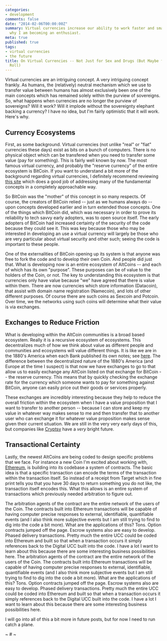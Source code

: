 ```yaml
---
categories:
- development
comments: false
date: "2014-02-06T00:00:00Z"
summary: Virtual currencies increase our ability to work faster and smarter. Here's
  why I am becoming an enthusiast.
meta: true
published: true
tags:
- virtual currencies
- the future
title: On Virtual Currencies -- Not Just for Sex and Drugs (But Maybe for Rock 'n'
  Roll)
---
```


Virtual currencies are an intriguing concept. A very intriguing concept frankly. As humans, the (relatively) neutral mechanism which we use to transfer value between humans has almost exclusively been one of the main concepts which has remained solely within the purview of sovereigns. So, what happens when currencies are no longer the purview of sovereigns? Will it work? Will it implode without the sovereignty elephant backing a currency? I have no idea, but I'm fairly optimistic that it will work. Here's why.

## Currency Ecosystems

First, as some background. Virtual currencies (not unlike "real" or "fiat" currencies these days) exist as bits on a bunch of computers. There is no physical object which can be transfered when you need to transfer some value (pay for something). This is fairly well known by now. The most famous virtual currency, and probably the "reserve currency" of the entire ecosystem is BitCoin. If you want to understand a bit more of the background regarding virtual currencies, I definitely recommend reviewing [this site](https://www.weusecoins.com/en/) which does a good job of addressing many of the fundamental concepts in a completely approachable way.

So BitCoin was the "mother" of this concept in so many respects. Of course, the creators of BitCoin relied -- just as we humans always do -- upon concepts developed earlier and in turn extended those concepts. One of the things which BitCoin did, which was necessary in order to prove its reliability to tech savvy early adopters, was to open source itself. The early adopters of BitCoin had increased certainty of the security of the code because they could see it. This was key because those who may be interested in developing an use a virtual currency will largely be those who are very particular about virtual security and other such; seeing the code is important to these people.

One of the externalities of BitCoin opening up its system is that anyone was free to fork the code and to develop their own Coin. And people did just that. What is developing now is an entire ecosystem of AltCoins -- and each of which has its own "purpose". These purposes can be of value to the holders of the Coin, or not. The key to understanding this ecosystem is that currencies only have value because "we" have agreed that there is value within them. There are now currencies which store information (Datacoin), that assist with domain name registration (Namecoin), and lots of other different purposes. Of course there are such coins as Sexcoin and Potcoin. Over time, we the networks using such coins will determine what their value is via exchanges.

## Exchanges to Reduce Friction

What is developing within the AltCoin communities is a broad based ecosystem. Really it is a recursive ecosystem of ecosystems. This decentralizes much of how we think about value as different people and communities and ecosystems will value different things. It is like we are in the 1880's America when each Bank published its own notes; see [here](http://www.npr.org/blogs/money/2013/08/27/216125279/episode-421-the-birth-of-the-dollar-bill). The difference between the decentralized nature of the 1880's America (and Europe at the time I suspect) is that now we have exchanges to go to that allow us to easily exchange any AltCoin listed on that exchange for BitCoin -- the reserve currency. This means that by quickly checking the exchange rate for the currency which someone wants to pay for something against BitCoin, anyone can easily price out their goods or services properly.

These exchanges are incredibly interesting because they help to reduce the overall friction within the ecosystem when I have a value proposition that I want to transfer to another person -- because I can store and keep my value in whatever way makes sense to me and then transfer that to another user who can exchange it for whatever value proposition makes sense given their current situation. We are still in the very very early days of this, but companies like [Cryptsy](http://www.cryptsy.com) have a *very* bright future.

## Transactional Certainty

Lastly, the newest AltCoins are being coded to design specific problems that we face. For instance a new Coin I'm excited about working with, [Ethereum](http://www.ethereum.org/), is building into its codebase a system of contracts. The basic idea is that a specific transaction can encode the terms of the transaction within the transaction itself. So instead of a receipt from Target which in fine print tells you that you have 30 days to return something you do not like, the transaction itself encodes this. What this allows is an entire system of transactions which previously needed arbitration to figure out.

The arbitration agents of the contract are the entire network of the users of the Coin. The contracts built into Ethereum transactions will be capable of having computer precise responses to external, identifiable, quantifiable events (and I also think more subjective events but I am still trying to find to dig into the code a bit more). What are the applications of this? Tons. Option contracts jumped off the page. Escrow systems also are easy to develop. Phased delivery transactions. Pretty much the entire UCC could be coded into Ethereum and built so that when a transaction occurs it simply references back to the Digital UCC built into the code. I have a lot I want to learn about this because there are some interesting business possibilities here.
The arbitration agents of the contract are the entire network of the users of the Coin. The contracts built into Ethereum transactions will be capable of having computer precise responses to external, identifiable, quantifiable events (and I also think more subjective events but I am still trying to find to dig into the code a bit more). What are the applications of this? Tons. Option contracts jumped off the page. Escrow systems also are easy to develop. Phased delivery transactions. Pretty much the entire UCC could be coded into Ethereum and built so that when a transaction occurs it simply references back to the Digital UCC built into the code. I have a lot I want to learn about this because there are some interesting business possibilities here.

I will go into all of this a bit more in future posts, but for now I need to run catch a plane.

~ # ~
